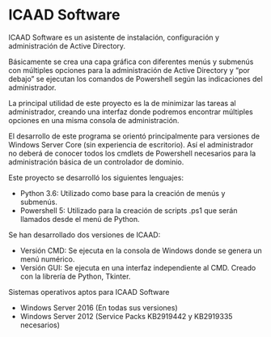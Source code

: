 # ICAAD Software
ICAAD Software es un asistente de instalación, configuración y administración de Active Directory. 

Básicamente se crea una capa gráfica con diferentes menús y submenús con múltiples opciones para la administración de Active Directory
y “por debajo” se ejecutan los comandos de Powershell según las indicaciones del administrador.

La principal utilidad de este proyecto es la de minimizar las tareas al administrador, creando una interfaz donde podremos encontrar
múltiples opciones en una misma consola de administración.

El desarrollo de este programa se orientó principalmente para versiones de Windows Server Core (sin experiencia de escritorio). 
Así el administrador no deberá de conocer todos los cmdlets de Powershell necesarios para la administración básica de un 
controlador de dominio.

Este proyecto se desarrolló los siguientes lenguajes:

- Python 3.6: Utilizado como base para la creación de menús y submenús.
- Powershell 5: Utilizado para la creación de scripts .ps1 que serán llamados desde el menú de Python.

Se han desarrollado dos versiones de ICAAD:

- Versión CMD: Se ejecuta en la consola de Windows donde se genera un menú numérico.
- Versión GUI: Se ejecuta en una interfaz independiente al CMD. Creado con la librería de Python, Tkinter.

Sistemas operativos aptos para ICAAD Software

- Windows Server 2016 (En todas sus versiones)
- Windows Server 2012 (Service Packs KB2919442 y KB2919335 necesarios)
 
